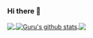 ### Hi there 👋


<a href="https://github.com/emerson-develcode">
  <img align="center" src="https://github-readme-stats.vercel.app/api/top-langs/?username=emerson-develcode&theme=light&hide_langs_below=1" />
</a>
<a href="https://github.com/emerson-develcode">
 <img align="center" src="https://github-readme-stats.vercel.app/api?username=emerson-develcode&show_icons=true&theme=light&line_height=27" alt="Guru's github stats"/>
</a>
<a href="https://github.com/emerson-develcode/emerson-develcode">
  <img align="center" src="https://github-readme-stats.vercel.app/api/pin/?username=emerson-develcode&repo=emerson-develcode&theme=light" />
</a>
